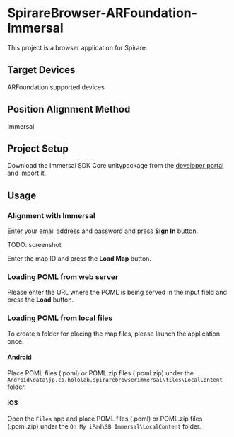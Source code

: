 # SpirareBrowser-ARFoundation-Immersal

This project is a browser application for Spirare.

## Target Devices

ARFoundation supported devices

## Position Alignment Method

Immersal

## Project Setup

Download the Immersal SDK Core unitypackage from the [developer portal](https://developers.immersal.com) and import it.

## Usage

### Alignment with Immersal

Enter your email address and password and press **Sign In** button.

TODO: screenshot

Enter the map ID and press the **Load Map** button.

### Loading POML from web server

Please enter the URL where the POML is being served in the input field and press the **Load** button.

### Loading POML from local files

To create a folder for placing the map files, please launch the application once.

#### Android

Place POML files (.poml) or POML.zip files (.poml.zip) under the `Android\data\jp.co.hololab.spirarebrowserimmersal\files\LocalContent` folder.

#### iOS

Open the `Files` app and place POML files (.poml) or POML.zip files (.poml.zip) under the `On My iPad\SB Immersal\LocalContent` folder.
